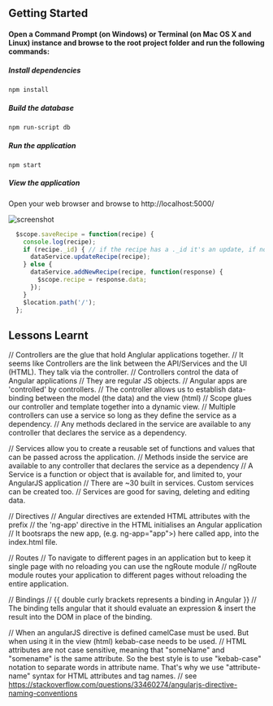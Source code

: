 ## Getting Started

#### Open a Command Prompt (on Windows) or Terminal (on Mac OS X and Linux) instance and browse to the root project folder and run the following commands:

##### Install dependencies
`npm install`

##### Build the database
`npm run-script db`

##### Run the application
`npm start`

##### View the application
Open your web browser and browse to http://localhost:5000/

![screenshot](https://user-images.githubusercontent.com/15713718/32322657-2eb824b6-bfbd-11e7-8f47-74a64d1c57d0.png)

```Javascript
  $scope.saveRecipe = function(recipe) {
    console.log(recipe);
    if (recipe._id) { // if the recipe has a ._id it's an update, if not it's a new recipe.
      dataService.updateRecipe(recipe);
    } else {
      dataService.addNewRecipe(recipe, function(response) {
        $scope.recipe = response.data;
      });
    }
    $location.path('/'); 
  };

```

## Lessons Learnt

// Controllers are the glue that hold Anglular applications together.
  // It seems like Controllers are the link between the API/Services and the UI (HTML). They talk via the controller.
  // Controllers control the data of Angular applications
  // They are regular JS objects.
  // Angular apps are 'controlled' by controllers.
  // The controller allows us to establish data-binding between the model (the data) and the view (html)
  // Scope glues our controller and template together into a dynamic view.
  // Multiple controllers can use a service so long as they define the service as a dependency.
    // Any methods declared in the service are available to any controller that declares the service as a dependency.

// Services allow you to create a reusable set of functions and values that can be passed across the application.
  // Methods inside the service are available to any controller that declares the service as a dependency
  // A Service is a function or object that is available for, and limited to, your AngularJS application
  // There are ~30 built in services. Custom services can be created too.
  // Services are good for saving, deleting and editing data.

// Directives
  // Angular directives are extended HTML attributes with the prefix
  // the 'ng-app' directive in the HTML initialises an Angular application
    //  It bootsraps the new app, (e.g. ng-app="app">) here called app, into the index.html file.

// Routes
  // To navigate to different pages in an application but to keep it single page with no reloading you can use the ngRoute module
  // ngRoute module routes your application to different pages without reloading the entire application.

// Bindings
  // {{ double curly brackets represents a binding in Angular }}
  // The binding tells angular that it should evaluate an expression & insert the result into the DOM in place of the binding.

// When an angularJS directive is defined camelCase must be used. But when using it in the view (html) kebab-case needs to be used.
 // HTML attributes are not case sensitive, meaning that "someName" and "somename" is the same attribute. So the best style is to use "kebab-case" notation to separate words in attribute name. That's why we use "attribute-name" syntax for HTML attributes and tag names.
 // see https://stackoverflow.com/questions/33460274/angularjs-directive-naming-conventions
